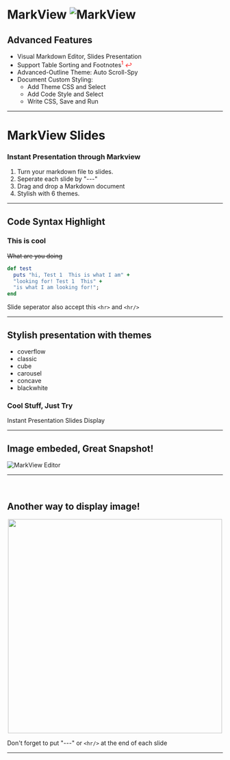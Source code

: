 # MarkView  ![MarkView](https://raw.github.com/swcool/swcool.github.io/master/assets/images/icon.png)
## Advanced Features
* Visual Markdown Editor, Slides Presentation
* Support Table  Sorting and Footnotes<span style="color: red;"><sup>1</sup> <em>&#8617;</em></span>
* Advanced-Outline Theme: Auto Scroll-Spy
* Document Custom Styling:
  - Add Theme CSS and Select
  - Add Code Style and Select
  - Write CSS, Save and Run

---

# MarkView Slides
### Instant Presentation through Markview
1. Turn your markdown file to slides.
1. Seperate each slide by "---" 
1. Drag and drop a Markdown document
1. Stylish with 6 themes.

---

## Code Syntax Highlight

<h3> This is cool</h3>

~~What are you doing~~  

```ruby
def test
  puts "hi, Test 1  This is what I am" + 
  "looking for! Test 1  This" + 
  "is what I am looking for!";
end
```  

Slide seperator also accept this `<hr>` and `<hr/>`

<hr>

## Stylish presentation with themes
  * coverflow
  * classic
  *	cube
  * carousel
  * concave 
  * blackwhite

### Cool Stuff, Just Try
Instant Presentation Slides Display

<hr/>

## Image embeded, Great Snapshot!

![MarkView Editor](https://raw.github.com/swcool/swcool.github.io/master/assets/images/editor-v221.png)

---  

<br/>

## Another way to display image! 

<p align="center">
<img src="https://raw.github.com/swcool/swcool.github.io/master/assets/images/adv-outline.png", style="width: 500px;"/>
</p>

Don't forget to put "---" or `<hr/>` at the end of each slide

---
